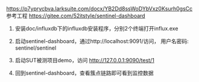 https://p7yprycbva.larksuite.com/docx/YB2Dd8ssWoDYbVxz0Ksurh0gsCc
参考工程 https://gitee.com/52itstyle/sentinel-dashboard

1. 安装doc/influxdb下的influxdb安装程序，分别2个终端打开influx.exe

2. 启动sentinel-dashboard，通过http://localhost:9091/访问， 用户名密码: sentinel/sentinel
3. 启动SUT被测项目demo，访问 http://127.0.0.1:9090/test/1
4. 回到sentinel-dashboard，查看簇点链路即可看到监控数据